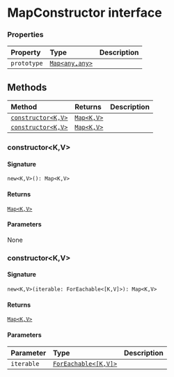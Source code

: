 # MapConstructor interface










### Properties

| Property	   | Type	| Description|
|:-------------|:-------|:-----------|
|`prototype`      | [`Map<any,any>`](../es6-collections/map.md) |  |




## Methods

| Method	   |  Returns	| Description|
|:-------------|:-------|:-----------|
|[`constructor<K,V>`](#constructor<k,v>)      | [`Map<K,V>`](../es6-collections/map.md) |  |
|[`constructor<K,V>`](#constructor<k,v>)      | [`Map<K,V>`](../es6-collections/map.md) |  |




### constructor<K,V>



#### Signature
`new<K,V>(): Map<K,V>`

#### Returns
[`Map<K,V>`](../es6-collections/map.md)


#### Parameters
None


### constructor<K,V>



#### Signature
`new<K,V>(iterable: ForEachable<[K,V]>): Map<K,V>`

#### Returns
[`Map<K,V>`](../es6-collections/map.md)


#### Parameters


| Parameter	   | Type    | Description |
|:-------------|:---------------|:------------|
| `iterable`    | [`ForEachable<[K,V]>`](../es6-collections/foreachable.md) |  |

